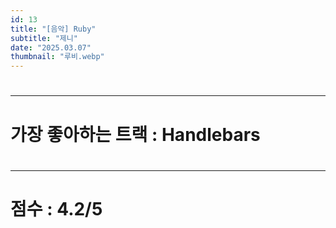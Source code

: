 ```yaml
---
id: 13
title: "[음악] Ruby"
subtitle: "제니"
date: "2025.03.07"
thumbnail: "루비.webp"
---
```

#
---
#
# 가장 좋아하는 트랙 : Handlebars
#
---
#
# 점수 : 4.2/5
#
